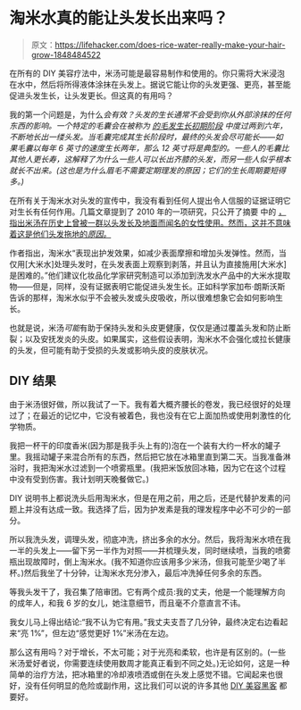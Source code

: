 # 淘米水真的能让头发长出来吗？

> 原文：<https://lifehacker.com/does-rice-water-really-make-your-hair-grow-1848484522>

在所有的 DIY 美容疗法中，米汤可能是最容易制作和使用的。你只需将大米浸泡在水中，然后将所得液体涂抹在头发上。据说它能让你的头发更强、更亮，甚至能促进头发生长，让头发更长。但这真的有用吗？



我的第一个问题是，为什么*会有效？头发的生长通常不会受到你从外部涂抹的任何东西的影响。一个特定的毛囊会在被称为 [的毛发生长初期阶段](https://www.karger.com/Article/FullText/506155) 中度过两到六年，不断地长出一缕头发。当毛囊完成其生长阶段时，最终的头发会尽可能长——如果毛囊以每年 6 英寸的速度生长两年，那么 12 英寸将是典型的。一些人的毛囊比其他人更长寿，这解释了为什么一些人可以长出齐膝的头发，而另一些人似乎根本就长不出来。(这也是为什么眉毛不需要定期理发的原因；它们的生长周期要短得多。)*

在所有关于淘米水对头发的宣传中，我没有看到任何人提出令人信服的证据证明它对生长有任何作用。几篇文章提到了 2010 年的一项研究，只公开了摘要 中的 [，指出米汤在历史上曾被一群以头发长及地面而闻名的女性使用。然而，这并不意味着这是他们头发拖地的*原因。*](https://onlinelibrary.wiley.com/doi/abs/10.1111/j.1468-2494.2010.00605_3.x)

作者指出，淘米水“表现出护发效果，如减少表面摩擦和增加头发弹性。然而，当仅用[大米水]处理头发时，在头发表面上观察到剥落，并且认为直接施用[大米水]是困难的。”他们建议化妆品化学家研究制造可以添加到洗发水产品中的大米水提取物——但是，同样，没有证据表明它能促进头发生长。正如科学家加布·朗斯沃斯告诉的那样，淘米水似乎不会被头发或头皮吸收，所以很难想象它会如何影响生长。

也就是说，米汤*可能*有助于保持头发和头皮更健康，仅仅是通过覆盖头发和防止断裂；以及安抚发炎的头皮。如果属实，这些假设表明，淘米水不会强化或拉长健康的头发，但可能有助于受损的头发或影响头皮的皮肤状况。

## DIY 结果

由于米汤很好做，所以我试了一下。我有着大概齐腰长的卷发，我已经很好的处理过了；在最近的记忆中，它没有被着色，我也没有在它上面加热或使用刺激性的化学物质。

我把一杯干的印度香米(因为那是我手头上有的)泡在一个装有大约一杯水的罐子里。我摇动罐子来混合所有的东西，然后把它放在冰箱里直到第二天。当我准备淋浴时，我把淘米水过滤到一个喷雾瓶里。(我把米饭放回冰箱，因为它在这个过程中没有受到伤害。我计划明天晚餐做它。)

DIY 说明书上都说洗头后用淘米水，但是在用之前，用之后，还是代替护发素的问题上并没有达成一致。我选择了后，因为护发素是我的理发程序中必不可少的一部分。

所以我洗头发，调理头发，彻底冲洗，挤出多余的水分。然后，我将淘米水喷在我一半的头发上——留下另一半作为对照——并梳理头发，同时继续喷，当我的喷雾瓶出现故障时，倒上淘米水。(我不知道你应该用多少米汤，但我可能至少喝了半杯。)然后我坐了十分钟，让淘米水充分渗入，最后冲洗掉任何多余的东西。

等我头发干了，我召集了陪审团。它有两个成员:我的丈夫，他是一个能理解方向的成年人，和我 6 岁的女儿，她注意细节，而且毫不介意直言不讳。

我女儿马上得出结论:“我不认为它有用。”我丈夫支吾了几分钟，最终决定右边看起来“亮 1%”，但左边“感觉更好 1%”米汤在左边。

那么这有用吗？对于增长，不太可能；对于光亮和柔软，也许是有区别的。(一些米汤爱好者说，你需要连续使用数周才能真正看到不同之处。)无论如何，这是一种简单的治疗方法，把冰箱里的冷却液喷洒或倒在头发上感觉不错。它闻起来也很好，没有任何明显的危险或副作用，这比我们可以说的许多其他 [DIY 美容黑客](https://lifehacker.com/15-of-the-most-unfortunate-but-hilarious-beauty-hacks-1847857727) 都要好。